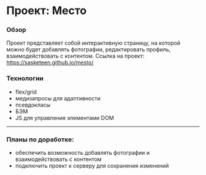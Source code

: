 # Проект: Место

### Обзор

Проект представляет собой интерактивную страницу, на которой можно будет добавлять фотографии, редактировать профиль, взаимодействовать с контентом. Ссылка на проект: https://sasketeen.github.io/mesto/

### Технологии
* flex/grid
* медизапросы для адаптивности
* псевдокласы
* БЭМ
* JS для управления элементами DOM

------
### Планы по доработке:
* обеспечить возможность добавлять фотографии и взаимодействовать с контентом
* подключить проект к серверу для сохранения изменений

